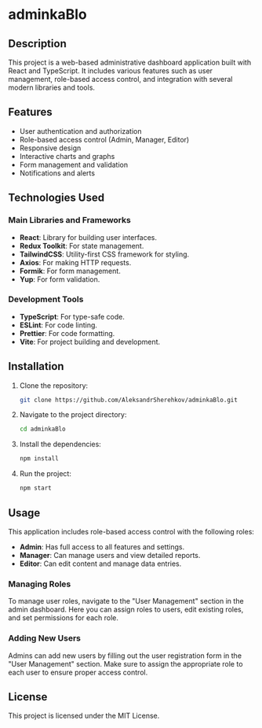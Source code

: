 # adminkaBlo

## Description

This project is a web-based administrative dashboard application built with
React and TypeScript. It includes various features such as user management,
role-based access control, and integration with several modern libraries and
tools.

## Features

- User authentication and authorization
- Role-based access control (Admin, Manager, Editor)
- Responsive design
- Interactive charts and graphs
- Form management and validation
- Notifications and alerts

## Technologies Used

### Main Libraries and Frameworks

- **React**: Library for building user interfaces.
- **Redux Toolkit**: For state management.
- **TailwindCSS**: Utility-first CSS framework for styling.
- **Axios**: For making HTTP requests.
- **Formik**: For form management.
- **Yup**: For form validation.

### Development Tools

- **TypeScript**: For type-safe code.
- **ESLint**: For code linting.
- **Prettier**: For code formatting.
- **Vite**: For project building and development.

## Installation

1. Clone the repository:

   ```bash
   git clone https://github.com/AleksandrSherehkov/adminkaBlo.git
   ```

2. Navigate to the project directory:

   ```bash
   cd adminkaBlo
   ```

3. Install the dependencies:

   ```bash
   npm install
   ```

4. Run the project:
   ```bash
   npm start
   ```

## Usage

This application includes role-based access control with the following roles:

- **Admin**: Has full access to all features and settings.
- **Manager**: Can manage users and view detailed reports.
- **Editor**: Can edit content and manage data entries.

### Managing Roles

To manage user roles, navigate to the "User Management" section in the admin
dashboard. Here you can assign roles to users, edit existing roles, and set
permissions for each role.

### Adding New Users

Admins can add new users by filling out the user registration form in the "User
Management" section. Make sure to assign the appropriate role to each user to
ensure proper access control.

## License

This project is licensed under the MIT License.
